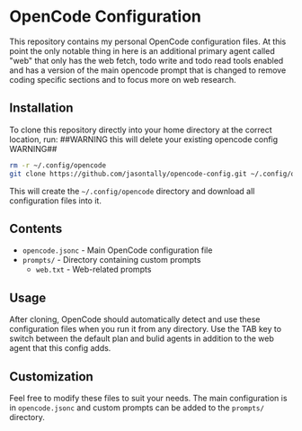 # OpenCode Configuration

This repository contains my personal OpenCode configuration files. At this point the only notable thing in here is an additional primary agent called "web" that only has the web fetch, todo write and todo read tools enabled and has a version of the main opencode prompt that is changed to remove coding specific sections and to focus more on web research.

## Installation

To clone this repository directly into your home directory at the correct location, run:
##WARNING this will delete your existing opencode config WARNING## 

```bash
rm -r ~/.config/opencode
git clone https://github.com/jasontally/opencode-config.git ~/.config/opencode
```

This will create the `~/.config/opencode` directory and download all configuration files into it.

## Contents

- `opencode.jsonc` - Main OpenCode configuration file
- `prompts/` - Directory containing custom prompts
  - `web.txt` - Web-related prompts

## Usage

After cloning, OpenCode should automatically detect and use these configuration files when you run it from any directory. Use the TAB key to switch between the default plan and bulid agents in addition to the web agent that this config adds.

## Customization

Feel free to modify these files to suit your needs. The main configuration is in `opencode.jsonc` and custom prompts can be added to the `prompts/` directory.
